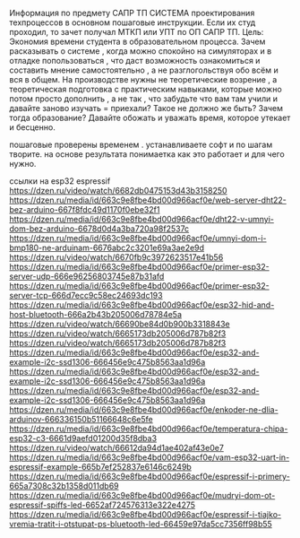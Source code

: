 Информация по  предмету САПР ТП  СИСТЕМА проектирования  техпроцессов 
в основном пошаговые инструкции. 
Если  их студ проходил, то зачет получал  МТКП или УПТ по ОП САПР ТП.
Цель: Экономия времени студента в  образовательном процесса. Зачем расказывать о системе ,
когда можно спокойно на симуляторах и в отладке попользоваться , что даст возможность
ознакомиться и составить мнение самостоятельно , а не разглогольствуя обо всём и вся в общем.
На производстве нужны не теоретические возрение , а теоретическая подготовка с практическим 
навыками, которые можно потом просто дополнить ,  а не так , что забудьте что вам там учили и 
давайте  заново изучать = приехали? Такое не должно же быть? Зачем тогда образование?
Давайте обожать и уважать время,  которое утекает и бесценно.

пошаговые проверены временем . устанавливаете софт и по шагам творите.
на основе результата  понимаетка как это работает и для чего нужно.


ссылки  на  esp32  espressif
https://dzen.ru/video/watch/6682db0475153d43b3158250   
https://dzen.ru/media/id/663c9e8fbe4bd00d966acf0e/web-server-dht22-bez-arduino-667f8fdc49d1170f0ebe32f1
https://dzen.ru/media/id/663c9e8fbe4bd00d966acf0e/dht22-v-umnyi-dom-bez-arduino-6678d0d4a3ba720a98f2537c
https://dzen.ru/media/id/663c9e8fbe4bd00d966acf0e/umnyi-dom-i-bmp180-ne-arduinam-6676abc2c3201e69a3ae2e9d
https://dzen.ru/video/watch/6670fb9c3972623517e41b56
https://dzen.ru/media/id/663c9e8fbe4bd00d966acf0e/primer-esp32-server-udp-666e96256803745e87b31afd
https://dzen.ru/media/id/663c9e8fbe4bd00d966acf0e/primer-esp32-server-tcp-666d7ecc9c58ec24693dc193
https://dzen.ru/media/id/663c9e8fbe4bd00d966acf0e/esp32-hid-and-host-bluetooth-666a2b43b205006d78784e5a
https://dzen.ru/video/watch/66690be84d0b900b3318843e
https://dzen.ru/video/watch/6665173db205006d787b82f3
https://dzen.ru/video/watch/6665173db205006d787b82f3
https://dzen.ru/media/id/663c9e8fbe4bd00d966acf0e/esp32-and-example-i2c-ssd1306-666456e9c475b8563aa1d96a
https://dzen.ru/media/id/663c9e8fbe4bd00d966acf0e/esp32-and-example-i2c-ssd1306-666456e9c475b8563aa1d96a
https://dzen.ru/media/id/663c9e8fbe4bd00d966acf0e/esp32-and-example-i2c-ssd1306-666456e9c475b8563aa1d96a
https://dzen.ru/media/id/663c9e8fbe4bd00d966acf0e/enkoder-ne-dlia-arduinov-666336150b51166648c6e5fe
https://dzen.ru/media/id/663c9e8fbe4bd00d966acf0e/temperatura-chipa-esp32-c3-6661d9aefd01200d35f8dba3
https://dzen.ru/video/watch/66612da94d1ae402af43e0e7
https://dzen.ru/media/id/663c9e8fbe4bd00d966acf0e/vam-esp32-uart-in-espressif-example-665b7ef252837e6146c6249b
https://dzen.ru/media/id/663c9e8fbe4bd00d966acf0e/espressif-i-primery-665a7308c32b1358d011db69
https://dzen.ru/media/id/663c9e8fbe4bd00d966acf0e/mudryi-dom-ot-espressif-spiffs-led-6652af724576313e322e4275
https://dzen.ru/media/id/663c9e8fbe4bd00d966acf0e/espressif-i-tiajko-vremia-tratit-i-otstupat-ps-bluetooth-led-66459e97da5cc7356ff98b55

